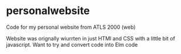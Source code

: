# personalwebsite
Code for my personal website from ATLS 2000 (web)

Website was orignally wiurrten in just HTMl and CSS with a little bit of javascript. Want to try and convert code into Elm code 
